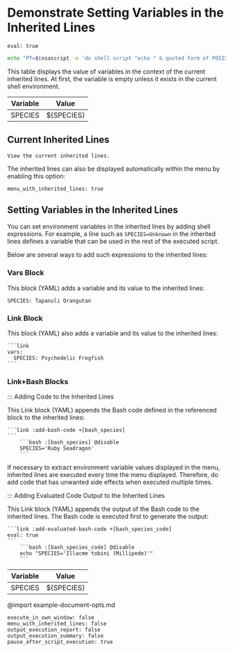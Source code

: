 # Demonstrate Setting Variables in the Inherited Lines

```link :select-a-folder +(select-a-folder)
eval: true
```
```bash :(select-a-folder)
echo "PT=$(osascript -e 'do shell script "echo " & quoted form of POSIX path of (choose folder with prompt "Please select a folder:")' 2>/dev/null)"
```

This table displays the value of variables in the context of the current inherited lines. At first, the variable is empty unless it exists in the current shell environment.

| Variable| Value
| -| -
| SPECIES| ${SPECIES}

## Current Inherited Lines

```view
View the current inherited lines.
```

The inherited lines can also be displayed automatically within the menu by enabling this option:

```opts
menu_with_inherited_lines: true
```

## Setting Variables in the Inherited Lines

You can set environment variables in the inherited lines by adding shell expressions. For example, a line such as `SPECIES=Unknown` in the inherited lines defines a variable that can be used in the rest of the executed script.

Below are several ways to add such expressions to the inherited lines:

### Vars Block

This block (YAML) adds a variable and its value to the inherited lines:

```vars
SPECIES: Tapanuli Orangutan
```

### Link Block

This block (YAML) also adds a variable and its value to the inherited lines:

    ```link
    vars:
      SPECIES: Psychedelic Frogfish
    ```

### Link+Bash Blocks

::: Adding Code to the Inherited Lines

This Link block (YAML) appends the Bash code defined in the referenced block to the inherited lines:

    ```link :add-bash-code +[bash_species]
    ```
        ```bash :[bash_species] @disable
        SPECIES='Ruby Seadragon'
        ```

If necessary to extract environment variable values displayed in the menu, inherited lines are executed every time the menu displayed. Therefore, do add code that has unwanted side effects when executed multiple times.

::: Adding Evaluated Code Output to the Inherited Lines

This Link block (YAML) appends the output of the Bash code to the inherited lines. The Bash code is executed first to generate the output:

    ```link :add-evaluated-bash-code +[bash_species_code]
    eval: true
    ```
        ```bash :[bash_species_code] @disable
        echo "SPECIES='Illacme tobini (Millipede)'"
        ```

| Variable| Value
| -| -
| SPECIES| ${SPECIES}

@import example-document-opts.md
```opts :(document_opts)
execute_in_own_window: false
menu_with_inherited_lines: false
output_execution_report: false
output_execution_summary: false
pause_after_script_execution: true
```